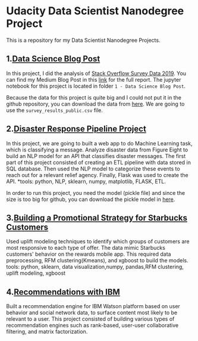 # Udacity Data Scientist Nanodegree Project

This is a repository for my Data Scientist Nanodegree Projects.

## 1.[Data Science Blog Post](https://github.com/amitsingh0823/Udacity-data-science/tree/master/1%20-%20Data%20Science%20Blog%20Post)
In this project, I did the analysis of [Stack Overflow Survey Data 2019](https://insights.stackoverflow.com/survey). You can find my Medium Blog Post in this [link](https://medium.com/@amit.singh0823/the-best-countries-for-developers-to-work-in-de107b1b2f98) for the full report. The jupyter notebook for this project is located in folder `1 - Data Science Blog Post`.

Because the data for this project is quite big and I could not put it in the github repository, you can download the data from [here](https://drive.google.com/file/d/1QOmVDpd8hcVYqqUXDXf68UMDWQZP0wQV/view). We are going to use the `survey_results_public.csv` file.

## 2.[Disaster Response Pipeline Project](https://github.com/amitsingh0823/Udacity-data-science/tree/master/Disaster_Pipeline)
In this project, we are going to built a web app to do Machine Learning task, which is classifying a message. Analyze disaster data from Figure Eight to build an NLP model for an API that classifies disaster messages. The first part of this project consisted of creating an ETL pipeline with data stored in SQL database. Then used the NLP model to categorize these events to reach out for a relevant relief agency. Finally, Flask was used to create the API. *tools: python, NLP, sklearn, numpy, matplotlib, FLASK, ETL.

In order to run this project, you need the model (pickle file) and since the size is too big for github, you can download the pickle model in [here](https://drive.google.com/file/d/1ngLraihD2DlodsrLRuz6wLofkWCGaWc5/view).

## 3.[Building a Promotional Strategy for Starbucks Customers](https://github.com/amitsingh0823/Udacity-data-science/tree/master/Starbucks_Project) 
Used uplift modeling techniques to identify which groups of customers are most responsive to each type of offer. The data mimic Starbucks customers' behavior on the rewards mobile app. This required data preprocessing, RFM clustering(Kmeans), and xgboost to build the models. tools: python, sklearn, data visualization,numpy, pandas,RFM clustering, uplift modeling, xgboost

## 4.[Recommendations with IBM](https://github.com/amitsingh0823/Udacity-data-science/tree/master/Recommendations_with_IBM)
Built a recommendation engine for IBM Watson platform based on user behavior and social network data, to surface content most likely to be relevant to a user.  This project consisted of building various types of recommendation engines such as rank-based, user-user collaborative filtering, and matrix factorization.
